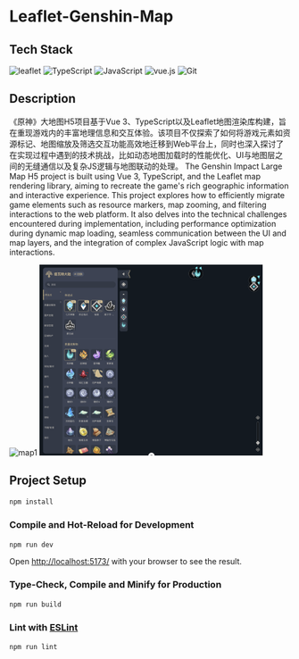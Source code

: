 # Leaflet-Genshin-Map

## Tech Stack
![leaflet](https://img.shields.io/badge/leaflet-199900?style=for-the-badge&logo=leaflet&logoColor=white)
![TypeScript](https://img.shields.io/badge/TypeScript-007ACC?style=for-the-badge&logo=typescript&logoColor=white)
![JavaScript](https://img.shields.io/badge/JavaScript-F7DF1E?style=for-the-badge&logo=javascript&logoColor=black)
![vue.js](https://img.shields.io/badge/vue.js-4FC08D?style=for-the-badge&logo=vue.js&logoColor=black)
![Git](https://img.shields.io/badge/Git-F05032?style=for-the-badge&logo=git&logoColor=white)

## Description
《原神》大地图H5项目基于Vue 3、TypeScript以及Leaflet地图渲染库构建，旨在重现游戏内的丰富地理信息和交互体验。该项目不仅探索了如何将游戏元素如资源标记、地图缩放及筛选交互功能高效地迁移到Web平台上，同时也深入探讨了在实现过程中遇到的技术挑战，比如动态地图加载时的性能优化、UI与地图层之间的无缝通信以及复杂JS逻辑与地图联动的处理。 
The Genshin Impact Large Map H5 project is built using Vue 3, TypeScript, and the Leaflet map rendering library, aiming to recreate the game's rich geographic information and interactive experience. This project explores how to efficiently migrate game elements such as resource markers, map zooming, and filtering interactions to the web platform. It also delves into the technical challenges encountered during implementation, including performance optimization during dynamic map loading, seamless communication between the UI and map layers, and the integration of complex JavaScript logic with map interactions.

<img src="public/1.png" width="400" alt="map1">
<img src="public/2.png" width="400" alt="map2">

## Project Setup

```sh
npm install
```

### Compile and Hot-Reload for Development

```sh
npm run dev
```
Open [http://localhost:5173/](http://localhost:5173/) with your browser to see the result.

### Type-Check, Compile and Minify for Production

```sh
npm run build
```

### Lint with [ESLint](https://eslint.org/)

```sh
npm run lint
```
